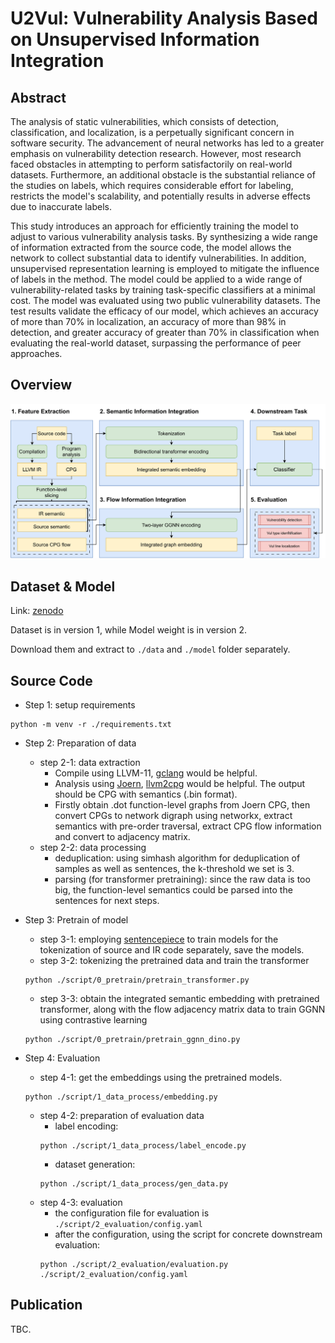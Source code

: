 # U2Vul: Vulnerability Analysis Based on Unsupervised Information Integration

## Abstract
The analysis of static vulnerabilities, which consists of detection, classification, and localization, is a perpetually significant concern in software security. The advancement of neural networks has led to a greater emphasis on vulnerability detection research. However, most research faced obstacles in attempting to perform satisfactorily on real-world datasets. Furthermore, an additional obstacle is the substantial reliance of the studies on labels, which requires considerable effort for labeling, restricts the model's scalability, and potentially results in adverse effects due to inaccurate labels. 

This study introduces an approach for efficiently training the model to adjust to various vulnerability analysis tasks. By synthesizing a wide range of information extracted from the source code, the model allows the network to collect substantial data to identify vulnerabilities. In addition, unsupervised representation learning is employed to mitigate the influence of labels in the method. The model could be applied to a wide range of vulnerability-related tasks by training task-specific classifiers at a minimal cost. The model was evaluated using two public vulnerability datasets. The test results validate the efficacy of our model, which achieves an accuracy of more than 70\% in localization, an accuracy of more than 98\% in detection, and greater accuracy of greater than 70\% in classification when evaluating the real-world dataset, surpassing the performance of peer approaches. 

## Overview

![Process of U2Vul](figs/Overview.png)

## Dataset & Model

Link: [zenodo](https://zenodo.org/records/13327911?token=eyJhbGciOiJIUzUxMiJ9.eyJpZCI6IjA0YmQ0YTI1LWNhNzYtNGQ4Ni05NGVmLWJiOTdmNDNlNjkyMSIsImRhdGEiOnt9LCJyYW5kb20iOiI5ZDIyNjRhZWUyMGZiYWQ3OTA2NDY4N2Y2MjQ5ZGY0YSJ9.QdQ4ObHL-2fF1MU4tUsLD4WSBis2XyMr06iewZoDh7ZbTxuWj8iJHeXMYw_brbTJpTeOn92IygTwIEzGYbBqaw)

Dataset is in version 1, while Model weight is in version 2. 

Download them and extract to `./data` and `./model` folder separately.

## Source Code

- Step 1: setup requirements
```
python -m venv -r ./requirements.txt
```

- Step 2: Preparation of data
    - step 2-1: data extraction
        - Compile using LLVM-11, [gclang](https://github.com/SRI-CSL/gllvm) would be helpful.
        - Analysis using [Joern](https://github.com/joernio/joern), [llvm2cpg](http://github.com/ShiftLeftSecurity/llvm2cpg) would be helpful. The output should be CPG with semantics (.bin format).
        - Firstly obtain .dot function-level graphs from Joern CPG, then convert CPGs to network digraph using networkx, extract semantics with pre-order traversal, extract CPG flow information and convert to adjacency matrix.
    - step 2-2: data processing
        - deduplication: using simhash algorithm for deduplication of samples as well as sentences, the k-threshold we set is 3.
        - parsing (for transformer pretraining): since the raw data is too big, the function-level semantics could be parsed into the sentences for next steps.


- Step 3: Pretrain of model
    - step 3-1: employing [sentencepiece](https://github.com/google/sentencepiece) to train models for the tokenization of source and IR code separately, save the models.
    - step 3-2: tokenizing the pretrained data and train the transformer
    ```
    python ./script/0_pretrain/pretrain_transformer.py
    ```
    - step 3-3: obtain the integrated semantic embedding with pretrained transformer, along with the flow adjacency matrix data to train GGNN using contrastive learning
    ```
    python ./script/0_pretrain/pretrain_ggnn_dino.py
    ```

- Step 4: Evaluation
    - step 4-1: get the embeddings using the pretrained models.
    ```
    python ./script/1_data_process/embedding.py
    ```
    - step 4-2: preparation of evaluation data
        - label encoding: 
        ```
        python ./script/1_data_process/label_encode.py
        ```
        - dataset generation:
        ```
        python ./script/1_data_process/gen_data.py
        ```
    - step 4-3: evaluation 
        - the configuration file for evaluation is `./script/2_evaluation/config.yaml`
        - after the configuration, using the script for concrete downstream evaluation:
        ```
        python ./script/2_evaluation/evaluation.py ./script/2_evaluation/config.yaml
        ```

## Publication

TBC.


